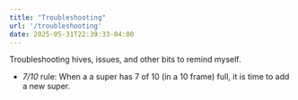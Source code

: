 ```yaml
---
title: "Troubleshooting"
url: '/troubleshooting'
date: 2025-05-31T22:39:33-04:00
---
```


Troubleshooting hives, issues, and other bits to remind myself.

* *7/10* rule: When a a super has 7 of 10 (in a 10 frame) full, it is time to add a new super.
